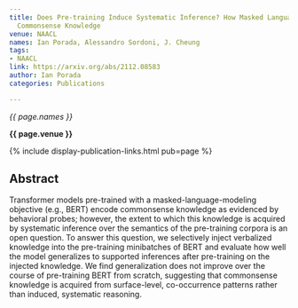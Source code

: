 ```yaml
---
title: Does Pre-training Induce Systematic Inference? How Masked Language Models Acquire
  Commonsense Knowledge
venue: NAACL
names: Ian Porada, Alessandro Sordoni, J. Cheung
tags:
- NAACL
link: https://arxiv.org/abs/2112.08583
author: Ian Porada
categories: Publications

---
```


*{{ page.names }}*

**{{ page.venue }}**

{% include display-publication-links.html pub=page %}

## Abstract

Transformer models pre-trained with a masked-language-modeling objective (e.g., BERT) encode commonsense knowledge as evidenced by behavioral probes; however, the extent to which this knowledge is acquired by systematic inference over the semantics of the pre-training corpora is an open question. To answer this question, we selectively inject verbalized knowledge into the pre-training minibatches of BERT and evaluate how well the model generalizes to supported inferences after pre-training on the injected knowledge. We find generalization does not improve over the course of pre-training BERT from scratch, suggesting that commonsense knowledge is acquired from surface-level, co-occurrence patterns rather than induced, systematic reasoning.